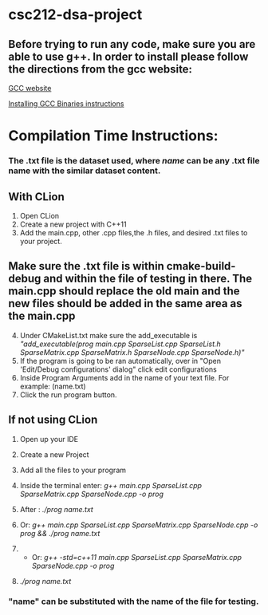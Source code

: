 # csc212-dsa-project

## Before trying to run any code, make sure you are able to use g++. In order to install please follow the directions from the gcc website: 
[GCC website](https://gcc.gnu.org/install/) 

[Installing GCC Binaries instructions](https://gcc.gnu.org/install/binaries.html)
# **Compilation Time Instructions:**
### The .txt file is the dataset used, where *name* can be any .txt file name with the similar dataset content.

## With CLion
1. Open CLion
2. Create a new project with C++11
3. Add the main.cpp, other .cpp files,the .h files, and desired .txt files to your project.
## Make sure the .txt file is within cmake-build-debug and within the file of testing in there. The main.cpp should replace the old main and the new files should be added in the same area as the main.cpp

4. Under CMakeList.txt make sure the add_executable is *"add_executable(prog main.cpp SparseList.cpp SparseList.h SparseMatrix.cpp SparseMatrix.h SparseNode.cpp SparseNode.h)"*
5. If the program is going to be ran automatically, over in "Open 'Edit/Debug configurations' dialog" click edit configurations
6. Inside Program Arguments add in the name of your text file. For example: (name.txt)
7. Click the run program button.

## If not using CLion
1. Open up your IDE
2. Create a new Project
3. Add all the files to your program
4.  Inside the terminal enter: *g++ main.cpp SparseList.cpp SparseMatrix.cpp SparseNode.cpp -o prog* 
5.  After : *./prog name.txt*
6.  Or: *g++ main.cpp SparseList.cpp SparseMatrix.cpp SparseNode.cpp -o prog && ./prog name.txt*

1. * Or: *g++ -std=c++11 main.cpp SparseList.cpp SparseMatrix.cpp SparseNode.cpp -o prog*
2. *./prog name.txt*


### "name" can be substituted with the name of the file for testing.
